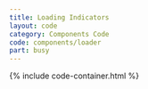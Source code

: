```yaml
---
title: Loading Indicators
layout: code
category: Components Code
code: components/loader
part: busy
---
```


{% include code-container.html %}
